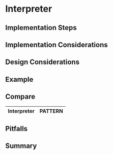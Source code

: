 # Interpreter



## Implementation Steps


## Implementation Considerations

    
## Design Considerations


## Example

## Compare
Interpreter | PATTERN
:---:|:---:
   

## Pitfalls


## Summary
